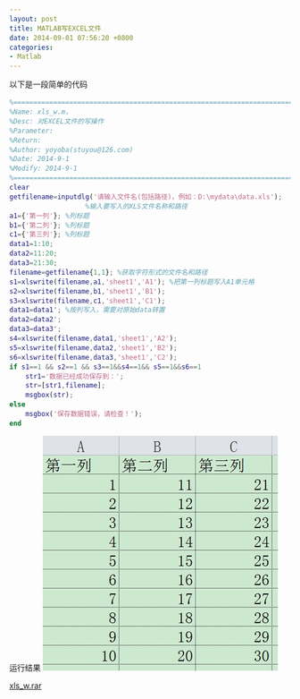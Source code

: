 ```yaml
---
layout: post
title: MATLAB写EXCEL文件
date: 2014-09-01 07:56:20 +0800
categories:
- Matlab
---
```


以下是一段简单的代码
```matlab
%==========================================================================
%Name: xls_w.m，
%Desc: 对EXCEL文件的写操作
%Parameter:
%Return:
%Author: yoyoba(stuyou@126.com)
%Date: 2014-9-1
%Modify: 2014-9-1
%==========================================================================
clear
getfilename=inputdlg('请输入文件名(包括路径)，例如：D:\mydata\data.xls');
                   %输入要写入的XLS文件名称和路径
a1={'第一列'}; %列标题
b1={'第二列'}; %列标题
c1={'第三列'}; %列标题
data1=1:10;
data2=11:20;
data3=21:30;
filename=getfilename{1,1}; %获取字符形式的文件名和路径
s1=xlswrite(filename,a1,'sheet1','A1'); %把第一列标题写入A1单元格
s2=xlswrite(filename,b1,'sheet1','B1');
s3=xlswrite(filename,c1,'sheet1','C1');
data1=data1'; %按列写入，需要对原始data转置
data2=data2';
data3=data3';
s4=xlswrite(filename,data1,'sheet1','A2');
s5=xlswrite(filename,data2,'sheet1','B2');
s6=xlswrite(filename,data3,'sheet1','C2');
if s1==1 && s2==1 && s3==1&&s4==1&& s5==1&&s6==1
    str1='数据已经成功保存到：';
    str=[str1,filename];
    msgbox(str);
else
    msgbox('保存数据错误，请检查！');
end
```

运行结果
![](https://github.com/stuyou/stuyou.github.io/raw/master/_posts/image/xls_w.jpg)


[xls_w.rar](https://github.com/stuyou/stuyou.github.io/raw/master/_posts/data/xls_w.rar)